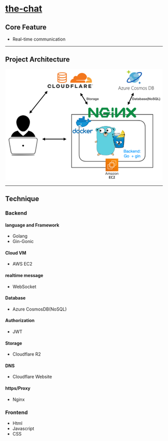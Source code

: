 # [the-chat](https://the-chat.live)

## Core Feature

- Real-time communication

---

## Project Architecture

![](/frontend/img/project_structure.png)

---

## Technique

### Backend

#### language and Framework

- Golang
- Gin-Gonic

#### Cloud VM

- AWS EC2

#### realtime message

- WebSocket

#### Database

- Azure CosmosDB(NoSQL)

#### Authorization

- JWT

#### Storage

- Cloudflare R2

#### DNS

- Cloudflare Website

#### https/Proxy

- Nginx

### Frontend

- Html
- Javascript
- CSS
